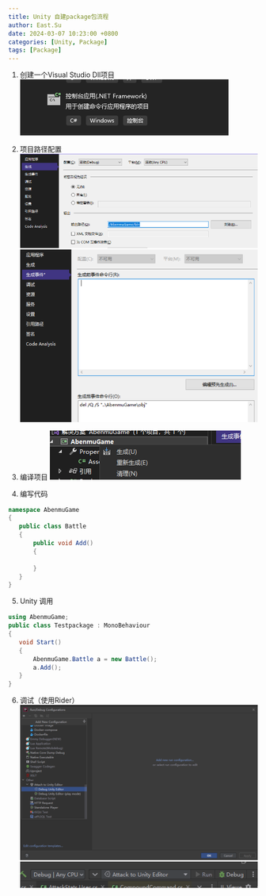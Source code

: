 ```yaml
---
title: Unity 自建package包流程
author: East.Su
date: 2024-03-07 10:23:00 +0800
categories: [Unity, Package]
tags: [Package]
---
```


1. 创建一个Visual Studio Dll项目   
 ![alt text](/assets/package/image.png) 

2. 项目路径配置   
   ![alt text](/assets/package/image-1.png)
   ![alt text](/assets/package/image-2.png)
3. 编译项目
   ![alt text](/assets/package/image-3.png)   

4. 编写代码  
 ```c#
 namespace AbenmuGame
{
    public class Battle
    {
        public void Add()
        {

        }
    }
}
```

5. Unity 调用  
 ```c#
 using AbenmuGame;
public class Testpackage : MonoBehaviour
{
    void Start()
    {
        AbenmuGame.Battle a = new Battle();
        a.Add();
    }
}
```

6. 调试（使用Rider）  
![alt text](/assets/package/image-4.png)
![alt text](/assets/package/image-5.png)